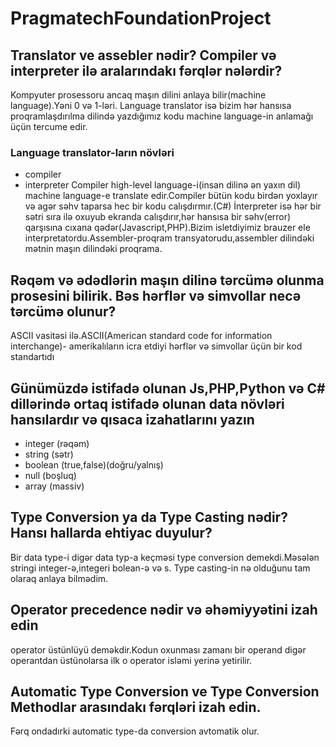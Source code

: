 # PragmatechFoundationProject

## Translator ve assebler nədir? Compiler və interpreter ilə aralarındakı fərqlər nələrdir?
Kompyuter prosessoru ancaq maşın dilini anlaya bilir(machine language).Yəni 0 və 1-ləri.
Language translator isə bizim hər hansısa proqramlaşdırılma dilində yazdığımız kodu machine language-in anlamağı üçün tercume edir.
### Language translator-ların növləri
- compiler
- interpreter
Compiler high-level language-i(insan dilinə ən yaxın dil) machine language-e translate edir.Compiler bütün kodu birdən yoxlayır və agər səhv taparsa hec bir kodu calışdırmır.(C#)
İnterpreter isə hər bir sətri sıra ilə oxuyub ekranda calışdırır,hər hansısa bir səhv(error) qarşısına cıxana qədər(Javascript,PHP).Bizim isletdiyimiz brauzer ele interpretatordu.Assembler-proqram transyatorudu,assembler dilindəki mətnin maşın dilindəki proqrama.

## Rəqəm və ədədlərin maşın dilinə tərcümə olunma prosesini bilirik. Bəs hərflər və simvollar necə tərcümə olunur?
ASCII vasitəsi ilə.ASCII(American standard code for information interchange)- amerikalıların icra etdiyi hərflər və simvollar üçün bir kod standartıdı 


## Günümüzdə istifadə olunan Js,PHP,Python və C# dillərində ortaq istifadə olunan data növləri hansılardır və qısaca izahatlarını yazın

- integer (rəqəm)
- string (sətr)
- boolean (true,false)(doğru/yalnış)
- null (boşluq)
- array (massiv)

## Type Conversion ya da Type Casting nədir? Hansı hallarda ehtiyac duyulur?

Bir data type-i digər data typ-a keçməsi type conversion demekdi.Məsələn stringi integer-ə,integeri bolean-ə və s.
Type casting-in nə olduğunu tam olaraq anlaya bilmədim.

## Operator precedence nədir və əhəmiyyətini izah edin
operator üstünlüyü deməkdir.Kodun oxunması zamanı bir operand digər operantdan üstünolarsa ilk o operator isləmi yerinə yetirilir. 

## Automatic Type Conversion ve Type Conversion Methodlar arasındakı fərqləri izah edin.

Fərq ondadırki automatic type-da conversion avtomatik olur.